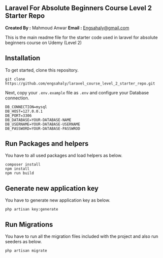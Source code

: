 ## Laravel For Absolute Beginners Course Level 2 Starter Repo

**Created By :** Mahmoud Anwar
**Email :** Engsahaly@gmail.com

This is the main readme file for the starter code used in laravel for absolute beginners course on Udemy (Level 2)

## Installation

To get started, clone this repository.

```
git clone https://github.com/engsahaly/laravel_course_level_2_starter_repo.git
```

Next, copy your `.env.example` file as `.env` and configure your Database connection.

```
DB_CONNECTION=mysql
DB_HOST=127.0.0.1
DB_PORT=3306
DB_DATABASE=YOUR-DATABASE-NAME
DB_USERNAME=YOUR-DATABASE-USERNAME
DB_PASSWORD=YOUR-DATABASE-PASSWROD
```

## Run Packages and helpers

You have to all used packages and load helpers as below.

```
composer install
npm install
npm run build
```

## Generate new application key

You have to generate new application key as below.

```
php artisan key:generate
```

## Run Migrations

You have to run all the migration files included with the project and also run seeders as below.

```
php artisan migrate
```